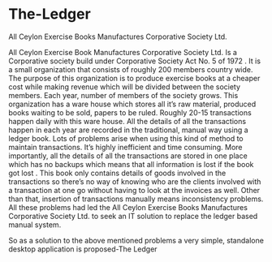# The-Ledger

All Ceylon Exercise Books Manufactures Corporative Society Ltd.

All Ceylon Exercise Book Manufactures Corporative Society Ltd. Is a Corporative society build under  Corporative Society Act No. 5 of 1972 . It is a small organization that consists of roughly 200 members country wide. The purpose of this organization is to produce exercise books at a cheaper cost while making revenue which will be divided between the society members. Each year, number of members of the society grows.
This organization has a ware house which stores all it’s raw material, produced books waiting to be sold, papers to be ruled. Roughly 20-15 transactions happen daily with this ware house. All the details of all the transactions happen in each year are recorded in the traditional, manual way using a ledger book. 
Lots of problems arise when using this kind of method to maintain transactions. It’s highly inefficient and time consuming. More importantly, all the details of all the transactions are stored in one place which has no backups which means that all information is lost if the book got lost . This book only contains details of goods involved in the transactions so there’s no way of knowing who are the clients involved with a transaction at one go without having to  look at the invoices as well. Other than that, insertion of transactions manually means inconsistency problems.
All these problems had led the All Ceylon Exercise Books Manufactures Corporative Society Ltd. to seek an IT solution to replace the ledger based manual system.

So as a solution to the above mentioned problems a very simple, standalone desktop application is proposed-The Ledger
